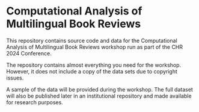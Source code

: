 
# Computational Analysis of Multilingual Book Reviews

This repository contains source code and data for the Computational Analysis of Multilingual Book Reviews workshop run as part of the CHR 2024 Conference. 

The repository contains almost everything you need for the workshop. However, it does not include a copy of the data sets due to copyright issues. 

A sample of the data will be provided during the workshop. The full dataset will also be published later in an institutional repository and made available for research purposes.

